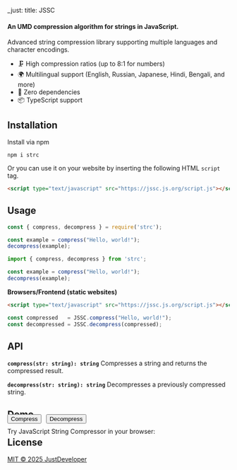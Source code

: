 _just: title: JSSC
#### An UMD compression algorithm for strings in JavaScript.
Advanced string compression library supporting multiple languages and character encodings.
- 🗜️ High compression ratios (up to 8:1 for numbers)
- 🌍 Multilingual support (English, Russian, Japanese, Hindi, Bengali, and more)
- 🔧 Zero dependencies
- 📦 TypeScript support

## Installation
Install via npm
```
npm i strc
```
Or you can use it on your website by inserting the following HTML `script` tag.
```html
<script type="text/javascript" src="https://jssc.js.org/script.js"></script>
```

## Usage
```js
const { compress, decompress } = require('strc');

const example = compress("Hello, world!");
decompress(example);
```
```ts
import { compress, decompress } from 'strc';

const example = compress("Hello, world!");
decompress(example);
```

**Browsers/Frontend (static websites)**
```html
<script type="text/javascript" src="https://jssc.js.org/script.js"></script>
```
```js
const compressed   = JSSC.compress("Hello, world!");
const decompressed = JSSC.decompress(compressed);
```

## API

**`compress(str: string): string`**
Compresses a string and returns the compressed result.

**`decompress(str: string): string`**
Decompresses a previously compressed string.

## Demo
Try JavaScript String Compressor in your browser:

<script src="script.js" defer></script>
<script src="demo.js" defer></script>
<script src="test.js" defer></script>
<div style="gap: 11px; display: flex; margin-top: -61px;">
    <button onclick="compress()">Compress</button>
    <button onclick="decompress()">Decompress</button>
</div>

## License
[MIT © 2025 JustDeveloper](https://github.com/JustDeveloper1/JSSC/blob/main/LICENSE)
